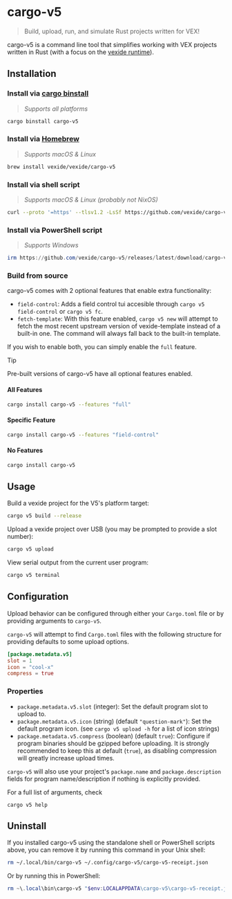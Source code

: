 # cargo-v5

> Build, upload, run, and simulate Rust projects written for VEX!

cargo-v5 is a command line tool that simplifies working with VEX projects written in Rust (with a focus on the [vexide runtime](https://github.com/vexide/vexide)).

## Installation

### Install via [cargo binstall](https://github.com/cargo-bins/cargo-binstall#cargo-binaryinstall)

> *Supports all platforms*

```sh
cargo binstall cargo-v5
```

### Install via [Homebrew](https://brew.sh)

> *Supports macOS & Linux*

```sh
brew install vexide/vexide/cargo-v5
```

### Install via shell script

> *Supports macOS & Linux (probably not NixOS)*

```sh
curl --proto '=https' --tlsv1.2 -LsSf https://github.com/vexide/cargo-v5/releases/latest/download/cargo-v5-installer.sh | sh
```

### Install via PowerShell script

> *Supports Windows*

```powershell
irm https://github.com/vexide/cargo-v5/releases/latest/download/cargo-v5-installer.ps1 | iex
```

### Build from source

cargo-v5 comes with 2 optional features that enable extra functionality:

- `field-control`: Adds a field control tui accesible through `cargo v5 field-control` or `cargo v5 fc`.
- `fetch-template`: With this feature enabled, `cargo v5 new` will attempt to fetch the most recent upstream version of vexide-template instead of a built-in one. The command will always fall back to the built-in template.

If you wish to enable both, you can simply enable the `full` feature.

> [!TIP]
> Pre-built versions of cargo-v5 have all optional features enabled.

#### All Features

```bash
cargo install cargo-v5 --features "full"
```

#### Specific Feature

```bash
cargo install cargo-v5 --features "field-control"
```

#### No Features

```bash
cargo install cargo-v5
```

## Usage

Build a vexide project for the V5's platform target:

```bash
cargo v5 build --release
```

Upload a vexide project over USB (you may be prompted to provide a slot number):

```bash
cargo v5 upload
```

View serial output from the current user program:

```bash
cargo v5 terminal
```

## Configuration

Upload behavior can be configured through either your `Cargo.toml` file or by providing arguments to `cargo-v5`.

`cargo-v5` will attempt to find `Cargo.toml` files with the following structure for providing defaults to some upload options.

```toml
[package.metadata.v5]
slot = 1
icon = "cool-x"
compress = true
```

### Properties

- `package.metadata.v5.slot` (integer): Set the default program slot to upload to.
- `package.metadata.v5.icon` (string) (default `"question-mark"`): Set the default program icon. (see `cargo v5 upload -h` for a list of icon strings)
- `package.metadata.v5.compress` (boolean) (default `true`): Configure if program binaries should be gzipped before uploading. It is strongly recommended to keep this at default (`true`), as disabling compression will greatly increase upload times.

`cargo-v5` will also use your project's `package.name` and `package.description` fields for program name/description if nothing is explicitly provided.

For a full list of arguments, check

```
cargo v5 help
```

## Uninstall

If you installed cargo-v5 using the standalone shell or PowerShell scripts above, you can remove it by running this command in your Unix shell:

```sh
rm ~/.local/bin/cargo-v5 ~/.config/cargo-v5/cargo-v5-receipt.json
```

Or by running this in PowerShell:

```powershell
rm ~\.local\bin\cargo-v5 "$env:LOCALAPPDATA\cargo-v5\cargo-v5-receipt.json"
```
